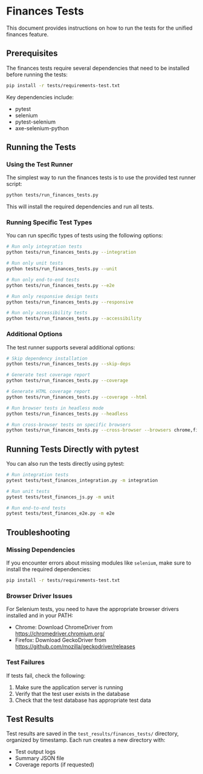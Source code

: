 # Finances Tests

This document provides instructions on how to run the tests for the unified finances feature.

## Prerequisites

The finances tests require several dependencies that need to be installed before running the tests:

```bash
pip install -r tests/requirements-test.txt
```

Key dependencies include:
- pytest
- selenium
- pytest-selenium
- axe-selenium-python

## Running the Tests

### Using the Test Runner

The simplest way to run the finances tests is to use the provided test runner script:

```bash
python tests/run_finances_tests.py
```

This will install the required dependencies and run all tests.

### Running Specific Test Types

You can run specific types of tests using the following options:

```bash
# Run only integration tests
python tests/run_finances_tests.py --integration

# Run only unit tests
python tests/run_finances_tests.py --unit

# Run only end-to-end tests
python tests/run_finances_tests.py --e2e

# Run only responsive design tests
python tests/run_finances_tests.py --responsive

# Run only accessibility tests
python tests/run_finances_tests.py --accessibility
```

### Additional Options

The test runner supports several additional options:

```bash
# Skip dependency installation
python tests/run_finances_tests.py --skip-deps

# Generate test coverage report
python tests/run_finances_tests.py --coverage

# Generate HTML coverage report
python tests/run_finances_tests.py --coverage --html

# Run browser tests in headless mode
python tests/run_finances_tests.py --headless

# Run cross-browser tests on specific browsers
python tests/run_finances_tests.py --cross-browser --browsers chrome,firefox
```

## Running Tests Directly with pytest

You can also run the tests directly using pytest:

```bash
# Run integration tests
pytest tests/test_finances_integration.py -m integration

# Run unit tests
pytest tests/test_finances_js.py -m unit

# Run end-to-end tests
pytest tests/test_finances_e2e.py -m e2e
```

## Troubleshooting

### Missing Dependencies

If you encounter errors about missing modules like `selenium`, make sure to install the required dependencies:

```bash
pip install -r tests/requirements-test.txt
```

### Browser Driver Issues

For Selenium tests, you need to have the appropriate browser drivers installed and in your PATH:

- Chrome: Download ChromeDriver from https://chromedriver.chromium.org/
- Firefox: Download GeckoDriver from https://github.com/mozilla/geckodriver/releases

### Test Failures

If tests fail, check the following:

1. Make sure the application server is running
2. Verify that the test user exists in the database
3. Check that the test database has appropriate test data

## Test Results

Test results are saved in the `test_results/finances_tests/` directory, organized by timestamp. Each run creates a new directory with:

- Test output logs
- Summary JSON file
- Coverage reports (if requested) 